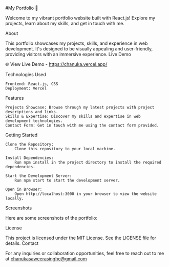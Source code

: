 #My Portfolio 🚀

Welcome to my vibrant portfolio website built with React.js! Explore my projects, learn about my skills, and get in touch with me.

About

This portfolio showcases my projects, skills, and experience in web development. It's designed to be visually appealing and user-friendly, providing visitors with an immersive experience.
Live Demo

🌐 View Live Demo - https://chanuka.vercel.app/


Technologies Used

    Frontend: React.js, CSS
    Deployment: Vercel

Features

    Projects Showcase: Browse through my latest projects with project descriptions and links.
    Skills & Expertise: Discover my skills and expertise in web development technologies.
    Contact Form: Get in touch with me using the contact form provided.

Getting Started

    Clone the Repository:
        Clone this repository to your local machine.

    Install Dependencies:
        Run npm install in the project directory to install the required dependencies.

    Start the Development Server:
        Run npm start to start the development server.

    Open in Browser:
        Open http://localhost:3000 in your browser to view the website locally.

Screenshots

Here are some screenshots of the portfolio:



License

This project is licensed under the MIT License. See the LICENSE file for details.
Contact

For any inquiries or collaboration opportunities, feel free to reach out to me at chanukasaweerasinghe@gmail.com

